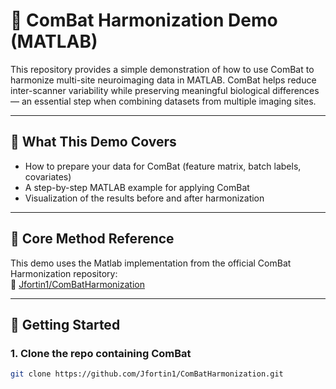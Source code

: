 # 🧪 ComBat Harmonization Demo (MATLAB)

This repository provides a simple demonstration of how to use ComBat to harmonize multi-site neuroimaging data in MATLAB. ComBat helps reduce inter-scanner variability while preserving meaningful biological differences — an essential step when combining datasets from multiple imaging sites.

---

## 📁 What This Demo Covers

- How to prepare your data for ComBat (feature matrix, batch labels, covariates)  
- A step-by-step MATLAB example for applying ComBat  
- Visualization of the results before and after harmonization

---

## 🔗 Core Method Reference

This demo uses the Matlab implementation from the official ComBat Harmonization repository:  
🔗 [Jfortin1/ComBatHarmonization](https://github.com/Jfortin1/ComBatHarmonization)

---

## 🚀 Getting Started

### 1. Clone the repo containing ComBat

```bash
git clone https://github.com/Jfortin1/ComBatHarmonization.git

